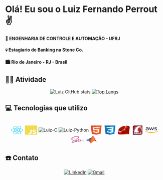 # Olá! Eu sou o Luiz Fernando Perrout ✌️

#### 📝 ENGENHARIA DE CONTROLE E AUTOMAÇÃO - UFRJ
#### 💀 Estagiario de Banking na Stone Co.
#### 🏙️ Rio de Janeiro - RJ - Brasil

## 🏋️‍♂️ Atividade

<div>
  
<div style="display: inline_block" align="center">
  
![Luiz GitHub stats](https://github-readme-stats.vercel.app/api?username=LPerrout&show_icons=true&theme=merko)
[![Top Langs](https://github-readme-stats.vercel.app/api/top-langs/?username=LPerrout&layout=compact&theme=merko)](https://github.com/LPerrout/github-readme-stats)
  
  </div>

## 💻 Tecnologias que utilizo

<div style="display: inline_block" align="center"><br>
  <img align="center" alt="Luiz-React" height="30" width="40" src=https://raw.githubusercontent.com/devicons/devicon/master/icons/react/react-original.svg>
  <img align="center" alt="Luiz-Javascript" height="30" width="40" src="https://raw.githubusercontent.com/devicons/devicon/master/icons/javascript/javascript-plain.svg">
  <img align="center" alt="Luiz-C" height="30" width="40" src="https://cdn.jsdelivr.net/gh/devicons/devicon/icons/c/c-original.svg">      
  <img align="center" alt="Luiz-Python" height="30" width="40" src="https://cdn.jsdelivr.net/gh/devicons/devicon/icons/python/python-original-wordmark.svg">
  <img align="center" alt="Luiz-HTML" height="30" width="40" src="https://raw.githubusercontent.com/devicons/devicon/master/icons/html5/html5-original.svg">
  <img align="center" alt="Luiz-CSS" height="30" width="40" src="https://raw.githubusercontent.com/devicons/devicon/master/icons/css3/css3-original.svg"> 
  <img align="center" alt="Luiz-Ruby" height="30" width="40" src="https://raw.githubusercontent.com/devicons/devicon/master/icons/ruby/ruby-original.svg"> 
  <img align="center" alt="Luiz-Rails" height="30" width="40" src= "https://raw.githubusercontent.com/devicons/devicon/ca28c779441053191ff11710fe24a9e6c23690d6/icons/rails/rails-original-wordmark.svg">
  <img align="center" alt="Luiz-AWS" height="30" width="40" src= "https://github.com/devicons/devicon/blob/master/icons/amazonwebservices/amazonwebservices-original-wordmark.svg">
  <img align="center" alt="Luiz-Sass" height="30" width="40" src= "https://github.com/devicons/devicon/blob/master/icons/sass/sass-original.svg">
  <img align="center" alt="Luiz-Sass" height="30" width="40" src= "https://github.com/devicons/devicon/blob/master/icons/matlab/matlab-original.svg">
  
 
</div>


## ☎️ Contato
<div style="display: inline_block" align="center">
  
[![LinkedIn](https://img.shields.io/badge/LinkedIn-0077B5?style=for-the-badge&logo=linkedin&logoColor=white)](https://br.linkedin.com/in/luiz-fernando-perrout-da-silva-30a5ba216)
[![Gmail](https://img.shields.io/badge/Gmail-D14836?style=for-the-badge&logo=gmail&logoColor=white)](mailto:luiz.perrout10@gmail.com)
  
  </div>
</div>
